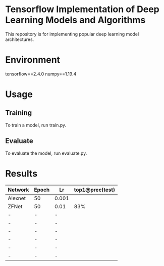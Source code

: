 # Tensorflow Implementation of Deep Learning Models and Algorithms
This repository is for implementing popular deep learning model architectures.

# Environment
  
  tensorflow==2.4.0
  numpy==1.19.4

# Usage
## Training
To train a model, run train.py.

## Evaluate
To evaluate the model, run evaluate.py.

# Results
|Network|Epoch|Lr|top1@prec(test)|
|------|---|---|----|
|Alexnet|50|0.001|
|ZFNet|50|0.01|83%|
|-|-|-|
|-|-|-|
|-|-|-|
|-|-|-|
|-|-|-|
|-|-|-|
